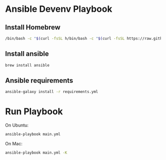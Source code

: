 # Ansible Devenv Playbook

## Install Homebrew
```sh
/bin/bash -c "$(curl -fsSL h/bin/bash -c "$(curl -fsSL https://raw.githubusercontent.com/Homebrew/install/HEAD/install.sh)"
```

## Install ansible 
```sh
brew install ansible
```

## Ansible requirements
```sh
ansible-galaxy install -r requirements.yml
```

# Run Playbook
On Ubuntu:

```sh
ansible-playbook main.yml
```

On Mac: 

```sh
ansible-playbook main.yml -K
```